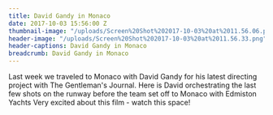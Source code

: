 ```yaml
---
title: David Gandy in Monaco
date: 2017-10-03 15:56:00 Z
thumbnail-image: "/uploads/Screen%20Shot%202017-10-03%20at%2011.56.06.png"
header-image: "/uploads/Screen%20Shot%202017-10-03%20at%2011.56.33.png"
header-captions: David Gandy in Monaco
breadcrumb: David Gandy in Monaco
---
```


Last week we traveled to Monaco with David Gandy for his latest directing project with The Gentleman's Journal.
Here is David orchestrating the last few shots on the runway before the team set off to Monaco with Edmiston Yachts 
Very excited about this film - watch this space!